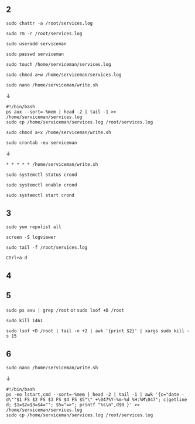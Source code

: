 ## 2

`sudo chattr -a /root/services.log`

`sudo rm -r /root/services.log`

`sudo useradd serviceman`

`sudo passwd serviceman`

`sudo touch /home/serviceman/services.log`

`sudo chmod a+w /home/serviceman/services.log`

`sudo nano /home/serviceman/write.sh`

↓
```
#!/bin/bash
ps aux --sort=-%mem | head -2 | tail -1 >> /home/serviceman/services.log
sudo cp /home/serviceman/services.log /root/services.log
```

`sudo chmod a+x /home/serviceman/write.sh`

`sudo crontab -eu serviceman`

↓
```
* * * * * /home/serviceman/write.sh
```

`sudo systemctl status crond`

`sudo systemctl enable crond`

`sudo systemctl start crond`

## 3

`sudo yum repolist all`

`screen -S logviewer`

`sudo tail -f /root/services.log`

`Ctrl+a d`

## 4

## 5

`sudo ps axu | grep /root` or `sudo lsof +D /root`

`sudo kill 1461`

`sudo lsof +D /root | tail -n +2 | awk '{print $2}' | xargs sudo kill -s 15`

## 6

`sudo nano /home/serviceman/write.sh`

↓
```
#!/bin/bash
ps -eo lstart,cmd --sort=-%mem | head -2 | tail -1 | awk '{c="date -d\""$1 FS $2 FS $3 FS $4 FS $5"\" +\047%Y-%m-%d %H:%M\047"; c|getline d; $1=$2=$3=$4=""; $5="=>"; printf "%s\n",d$0 }' >> /home/serviceman/services.log
sudo cp /home/serviceman/services.log /root/services.log
```





